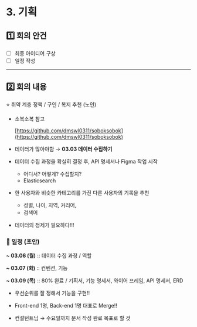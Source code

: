 # 3. 기획

## 1️⃣ 회의 안건

- [ ]  최종 아이디어 구상
- [ ]  일정 작성

---

## 2️⃣ 회의 내용

⭐ 취약 계층 정책 / 구인 / 복지 추천 (노인)

- 소복소복 참고
    
    [https://github.com/dmswl0311/soboksobok](https://github.com/dmswl0311/soboksobok)
    

- 데이터가 많아야함 → **03.03 데이터 수집하기**
- 데이터 수집 과정을 확실히 결정 후, API 명세서나 Figma 작업 시작
    - 어디서? 어떻게? 수집할지?
    - Elasticsearch
    
- 한 사용자와 비슷한 카테고리를 가진 다른 사용자의 기록을 추천
    - 성별, 나이, 지역, 커리어,
    - 검색어

- 데이터의 정제가 필요하다!!!

### 📅 일정 (초안)

**~ 03.06 (월)** :: 데이터 수집 과정 / 역할

**~ 03.07 (화)** :: 컨벤션, 기능

**~ 03.09 (목)** :: 80% 완료 / 기획서, 기능 명세서, 와이어 프레임, API 명세서, ERD

- 우선순위를 잘 정해서 기능을 구현!!
- Front-end 1명, Back-end 1명 대표로 Merge!!

- 컨설턴트님 → 수요일까지 문서 작성 완료 목표로 할 것
